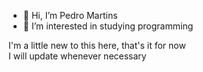 - 👋 Hi, I’m Pedro Martins
- 👀 I’m interested in studying programming

I'm a little new to this here, that's it for now <br>
I will update whenever necessary
